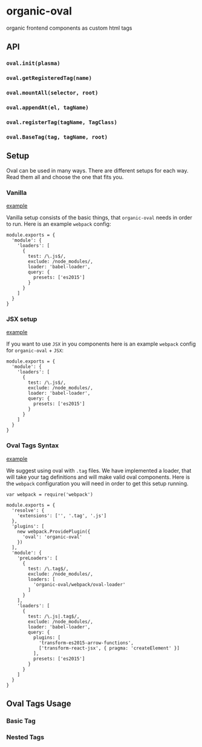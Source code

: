 # organic-oval

organic frontend components as custom html tags

## API

### `oval.init(plasma)`

### `oval.getRegisteredTag(name)`

### `oval.mountAll(selector, root)`

### `oval.appendAt(el, tagName)`

### `oval.registerTag(tagName, TagClass)`

### `oval.BaseTag(tag, tagName, root)`

## Setup

Oval can be used in many ways. There are different setups for each way. Read them all and choose the one that fits you.

### Vanilla

[example](https://github.com/camplight/organic-oval/tree/master/examples/setup/vanilla)

Vanilla setup consists of the basic things, that `organic-oval` needs in order to run. Here is an example `webpack` config:

```
module.exports = {
  'module': {
    'loaders': [
      {
        test: /\.js$/,
        exclude: /node_modules/,
        loader: 'babel-loader',
        query: {
          presets: ['es2015']
        }
      }
    ]
  }
}
```

### JSX setup

[example](https://github.com/camplight/organic-oval/tree/master/examples/setup/jsx)

If you want to use `JSX` in you components here is an example `webpack` config for `organic-oval` + `JSX`:

```
module.exports = {
  'module': {
    'loaders': [
      {
        test: /\.js$/,
        exclude: /node_modules/,
        loader: 'babel-loader',
        query: {
          presets: ['es2015']
        }
      }
    ]
  }
}
```

### Oval Tags Syntax

[example](https://github.com/camplight/organic-oval/tree/master/examples/setup/tag)

We suggest using oval with `.tag` files. We have implemented a loader, that will take your tag definitions and will make valid oval components.
Here is the `webpack` configuration you will need in order to get this setup running.

```
var webpack = require('webpack')

module.exports = {
  'resolve': {
    'extensions': ['', '.tag', '.js']
  },
  'plugins': [
    new webpack.ProvidePlugin({
      'oval': 'organic-oval'
    })
  ],
  'module': {
    'preLoaders': [
      {
        test: /\.tag$/,
        exclude: /node_modules/,
        loaders: [
          'organic-oval/webpack/oval-loader'
        ]
      }
    ],
    'loaders': [
      {
        test: /\.js|.tag$/,
        exclude: /node_modules/,
        loader: 'babel-loader',
        query: {
          plugins: [
            'transform-es2015-arrow-functions',
            ['transform-react-jsx', { pragma: 'createElement' }]
          ],
          presets: ['es2015']
        }
      }
    ]
  }
}
```

## Oval Tags Usage

### Basic Tag

### Nested Tags
